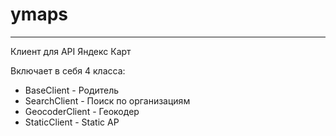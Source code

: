# ymaps
<hr>
Клиент для API Яндекс Карт

Включает в себя 4 класса:
* BaseClient - Родитель
* SearchClient - Поиск по организациям
* GeocoderClient - Геокодер
* StaticClient - Static AP

